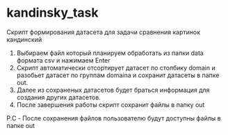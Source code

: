 # kandinsky_task

Cкрипт формирования датасета для задачи сравнения картинок кандинский

1. Выбираем файл который планируем обработать из папки data формата csv и нажимаем Enter
2. Скрипт автоматически отсортирует датасет по столбику domain и разобьет датасет по группам domaina
и сохранит датасеты в папке out.
3. Далее из сохраненых датасетов будет браться информация для создания других датасетов.
4. После завершения работы скрипт сохранит файлы в папку out

P.C - После сохранения файлов пользователю будут доступны файлы в папке out
